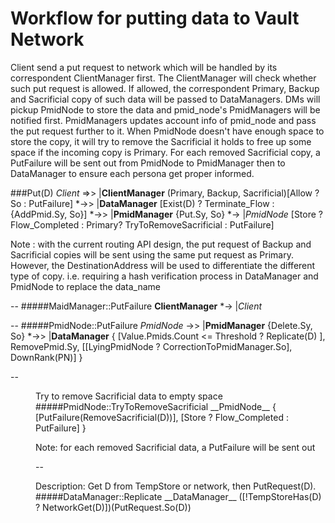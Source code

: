 # Workflow for putting data to Vault Network
Client send a put request to network which will be handled by its correspondent ClientManager first.
The ClientManager will check whether such put request is allowed.
If allowed, the correspondent Primary, Backup and Sacrificial copy of such data will be passed to DataManagers.
DMs will pickup PmidNode to store the data and pmid_node's PmidManagers will be notified first.
PmidManagers updates account info of pmid_node and pass the put request further to it.
When PmidNode doesn't have enough space to store the copy, it will try to remove the Sacrificial it holds to free up some space if the incoming copy is Primary.
For each removed Sacrificial copy, a PutFailure will be sent out from PmidNode to PmidManager then to DataManager to ensure each persona get proper informed.


###Put(D)
_Client_   =>> |__ClientManager__ (Primary, Backup, Sacrificial)[Allow ? So : PutFailure]
          *->> |__DataManager__  [Exist(D) ? Terminate_Flow : {AddPmid.Sy, So}]
          *->> |__PmidManager__ {Put.Sy, So}
          *->  |_PmidNode_ [Store ? Flow_Completed : Primary? TryToRemoveSacrificial : PutFailure]

Note : with the current routing API design, the put request of Backup and Sacrificial copies will be sent using the same put request as Primary.
However, the DestinationAddress will be used to differentiate the different type of copy.
i.e. requiring a hash verification process in DataManager and PmidNode to replace the data_name

--
#####MaidManager::PutFailure
__ClientManager__ *-> |_Client_

--
#####PmidNode::PutFailure
_PmidNode_ ->> |__PmidManager__ {Delete.Sy, So}
          *->> |__DataManager__ { [Value.Pmids.Count <= Threshold ? Replicate(D) ],
                                  RemovePmid.Sy,
                                  [[LyingPmidNode ? CorrectionToPmidManager.So], DownRank(PN)] }

--
<dd>Try to remove Sacrificial data to empty space</ddt>
#####PmidNode::TryToRemoveSacrificial
__PmidNode__ { [PutFailure(RemoveSacrificial(D))], [Store ? Flow_Completed : PutFailure] }

Note: for each removed Sacrificial data, a PutFailure will be sent out

--
<dd>Description: Get D from TempStore or network, then PutRequest(D).</ddt>
#####DataManager::Replicate
__DataManager__ ([!TempStoreHas(D) ? NetworkGet(D)])(PutRequest.So(D))







